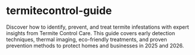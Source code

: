 # termitecontrol-guide
Discover how to identify, prevent, and treat termite infestations with expert insights from Termite Control Care. This guide covers early detection techniques, thermal imaging, eco-friendly treatments, and proven prevention methods to protect homes and businesses in 2025 and 2026.
